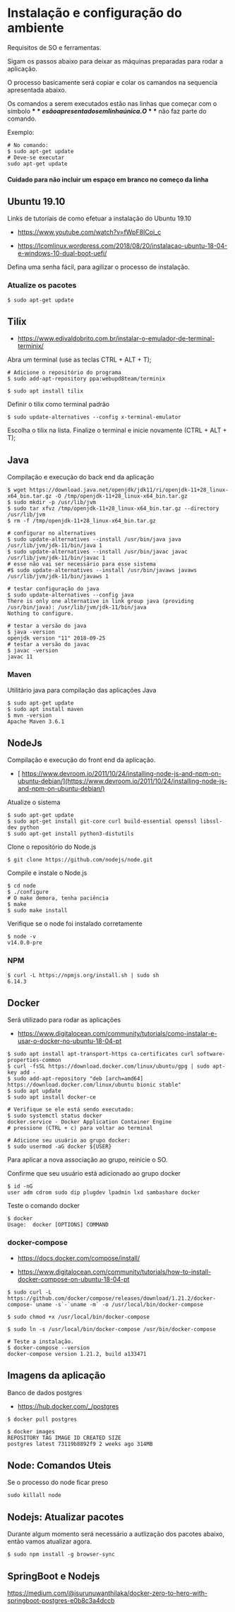 # Instalação e configuração do ambiente

Requisitos de SO e ferramentas.

Sigam os passos abaixo para deixar as máquinas preparadas para rodar a aplicação.

O processo basicamente será copiar e colar os camandos na sequencia apresentada abaixo.

Os comandos a serem executados estão nas linhas que começar com o símbolo **$** e são apresentados em linha única. O **$** não faz parte do comando. 

Exemplo:

```shell
# No comando:
$ sudo apt-get update
# Deve-se executar 
sudo apt-get update
```
#### Cuidado para não incluir um espaço em branco no começo da linha

## Ubuntu 19.10

Links de tutoriais de como efetuar a instalação do Ubuntu 19.10

* https://www.youtube.com/watch?v=fWpF8ICoi_c

* https://lcomlinux.wordpress.com/2018/08/20/instalacao-ubuntu-18-04-e-windows-10-dual-boot-uefi/

Defina uma senha fácil, para agilizar o processo de instalação.


### Atualize os pacotes
```shell
$ sudo apt-get update
```
## Tilix
* https://www.edivaldobrito.com.br/instalar-o-emulador-de-terminal-terminix/

Abra um terminal (use as teclas CTRL + ALT + T);
```shell
# Adicione o repositório do programa
$ sudo add-apt-repository ppa:webupd8team/terminix

$ sudo apt install tilix
```

Definir o tilix como terminal padrão
```shell
$ sudo update-alternatives --config x-terminal-emulator
```
Escolha o tilix na lista. Finalize o terminal e inicie novamente (CTRL + ALT + T);

## Java
Compilação e execução do back end da aplicação
```shell
$ wget https://download.java.net/openjdk/jdk11/ri/openjdk-11+28_linux-x64_bin.tar.gz -O /tmp/openjdk-11+28_linux-x64_bin.tar.gz
$ sudo mkdir -p /usr/lib/jvm
$ sudo tar xfvz /tmp/openjdk-11+28_linux-x64_bin.tar.gz --directory /usr/lib/jvm
$ rm -f /tmp/openjdk-11+28_linux-x64_bin.tar.gz

# configurar no alternatives
$ sudo update-alternatives --install /usr/bin/java java /usr/lib/jvm/jdk-11/bin/java 1
$ sudo update-alternatives --install /usr/bin/javac javac /usr/lib/jvm/jdk-11/bin/javac 1
# esse não vai ser necessário para esse sistema
#$ sudo update-alternatives --install /usr/bin/javaws javaws /usr/lib/jvm/jdk-11/bin/javaws 1

# testar configuração do java
$ sudo update-alternatives --config java
There is only one alternative in link group java (providing /usr/bin/java): /usr/lib/jvm/jdk-11/bin/java
Nothing to configure.

# testar a versão do java
$ java -version
openjdk version "11" 2018-09-25
# testar a versão do javac 
$ javac -version
javac 11
```

### Maven
Utilitário java para compilação das aplicações Java
```shell
$ sudo apt-get update
$ sudo apt install maven
$ mvn -version
Apache Maven 3.6.1
```
## NodeJs
Compilação e execução do front end da aplicação.
 *  [ https://www.devroom.io/2011/10/24/installing-node-js-and-npm-on-ubuntu-debian/](https://www.devroom.io/2011/10/24/installing-node-js-and-npm-on-ubuntu-debian/)

Atualize o sistema
```shell
$ sudo apt-get update
$ sudo apt-get install git-core curl build-essential openssl libssl-dev python
$ sudo apt-get install python3-distutils
```
Clone o repositório do Node.js 
```shell
$ git clone https://github.com/nodejs/node.git

```
Compile e instale o Node.js 
```shell
$ cd node
$ ./configure
# O make demora, tenha paciência
$ make
$ sudo make install
```

Verifique se o node foi instalado corretamente

```shell
$ node -v
v14.0.0-pre
```
### NPM
```shell
$ curl -L https://npmjs.org/install.sh | sudo sh
6.14.3
```

## Docker

Será utilizado para rodar as aplicações

 * https://www.digitalocean.com/community/tutorials/como-instalar-e-usar-o-docker-no-ubuntu-18-04-pt

```shell
$ sudo apt install apt-transport-https ca-certificates curl software-properties-common
$ curl -fsSL https://download.docker.com/linux/ubuntu/gpg | sudo apt-key add -
$ sudo add-apt-repository "deb [arch=amd64] https://download.docker.com/linux/ubuntu bionic stable"
$ sudo apt update
$ sudo apt install docker-ce

# Verifique se ele está sendo executado:
$ sudo systemctl status docker
docker.service - Docker Application Container Engine
# pressione (CTRL + c) para voltar ao terminal

# Adicione seu usuário ao grupo docker:
$ sudo usermod -aG docker ${USER}
```

Para aplicar a nova associação ao grupo, reinicie o SO.

Confirme que seu usuário está adicionado ao grupo docker
```shell
$ id -nG
user adm cdrom sudo dip plugdev lpadmin lxd sambashare docker
```
Teste o comando docker
```shell
$ docker
Usage:	docker [OPTIONS] COMMAND
```


### docker-compose
 * https://docs.docker.com/compose/install/

 * https://www.digitalocean.com/community/tutorials/how-to-install-docker-compose-on-ubuntu-18-04-pt

```shell
$ sudo curl -L https://github.com/docker/compose/releases/download/1.21.2/docker-compose-`uname -s`-`uname -m` -o /usr/local/bin/docker-compose

$ sudo chmod +x /usr/local/bin/docker-compose

$ sudo ln -s /usr/local/bin/docker-compose /usr/bin/docker-compose

# Teste a instalação.
$ docker-compose --version
docker-compose version 1.21.2, build a133471
```

## Imagens da aplicação
Banco de dados postgres
 *  https://hub.docker.com/_/postgres
```shell
$ docker pull postgres

$ docker images
REPOSITORY TAG IMAGE ID CREATED SIZE
postgres latest 73119b8892f9 2 weeks ago 314MB

```
## Node: Comandos Uteis
Se o processo do node ficar preso
```shell
sudo killall node
```

## Nodejs: Atualizar pacotes
Durante algum momento será necessário a autlização dos pacotes abaixo, então vamos atualizar agora. 
```shell
$ sudo npm install -g browser-sync
```

## SpringBoot e Nodejs
https://medium.com/@isurunuwanthilaka/docker-zero-to-hero-with-springboot-postgres-e0b8c3a4dccb
